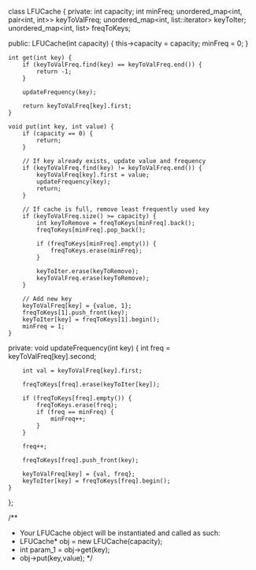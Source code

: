 class LFUCache {
private:
    int capacity;
    int minFreq;
    unordered_map<int, pair<int, int>> keyToValFreq;
    unordered_map<int, list<int>::iterator> keyToIter;
    unordered_map<int, list<int>> freqToKeys;
    
public:
    LFUCache(int capacity) {
        this->capacity = capacity;
        minFreq = 0;
    }
    
    int get(int key) {
        if (keyToValFreq.find(key) == keyToValFreq.end()) {
            return -1;
        }
        
        updateFrequency(key);
        
        return keyToValFreq[key].first;
    }
    
    void put(int key, int value) {
        if (capacity == 0) {
            return;
        }
        
        // If key already exists, update value and frequency
        if (keyToValFreq.find(key) != keyToValFreq.end()) {
            keyToValFreq[key].first = value;
            updateFrequency(key);
            return;
        }
        
        // If cache is full, remove least frequently used key
        if (keyToValFreq.size() >= capacity) {
            int keyToRemove = freqToKeys[minFreq].back();
            freqToKeys[minFreq].pop_back();
            
            if (freqToKeys[minFreq].empty()) {
                freqToKeys.erase(minFreq);
            }
            
            keyToIter.erase(keyToRemove);
            keyToValFreq.erase(keyToRemove);
        }
        
        // Add new key
        keyToValFreq[key] = {value, 1};
        freqToKeys[1].push_front(key);
        keyToIter[key] = freqToKeys[1].begin();
        minFreq = 1;
    }
    
private:
    void updateFrequency(int key) {
        int freq = keyToValFreq[key].second;
        
        int val = keyToValFreq[key].first;
        
        freqToKeys[freq].erase(keyToIter[key]);
        
        if (freqToKeys[freq].empty()) {
            freqToKeys.erase(freq);
            if (freq == minFreq) {
                minFreq++;
            }
        }
        
        freq++;
        
        freqToKeys[freq].push_front(key);
        
        keyToValFreq[key] = {val, freq};
        keyToIter[key] = freqToKeys[freq].begin();
    }
};

/**
 * Your LFUCache object will be instantiated and called as such:
 * LFUCache* obj = new LFUCache(capacity);
 * int param_1 = obj->get(key);
 * obj->put(key,value);
 */
